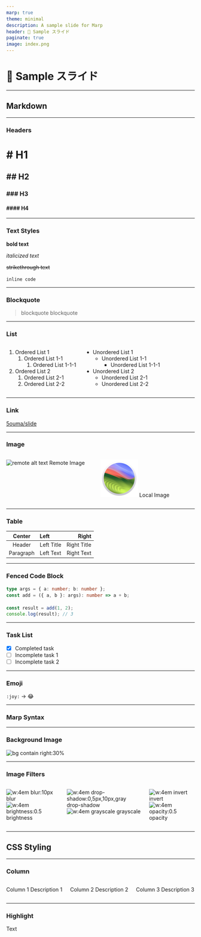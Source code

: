 ```yaml
---
marp: true
theme: minimal
description: A sample slide for Marp
header: 🎦 Sample スライド
paginate: true
image: index.png
---
```


<!--
_header: ""
_paginate: false
-->

# 🎦 Sample スライド

---

<!-- _paginate: false -->

## Markdown

---

<!-- footer: Markdown -->

### Headers

# # H1 <!-- markdownlint-disable MD025 -->

## ## H2

### ### H3

#### #### H4

---

### Text Styles

**bold text**

_italicized text_

~~strikethrough text~~

`inline code`

---

### Blockquote

> blockquote
> blockquote

---

### List

<div class="columns">

1. Ordered List 1
   1. Ordered List 1-1
      1. Ordered List 1-1-1
2. Ordered List 2
   1. Ordered List 2-1
   2. Ordered List 2-2

- Unordered List 1
  - Unordered List 1-1
    - Unordered List 1-1-1
- Unordered List 2
  - Unordered List 2-1
  - Unordered List 2-2

</div>

---

### Link

[5ouma/slide](https://github.com/5ouma/slide)

---

### Image

<div class="columns">

![remote alt text](https://www.markdownguide.org/assets/images/tux.png)
Remote Image

<br />

![local alt text](./images/sonoma.png)
Local Image

</div>

---

### Table

|  Center   | Left       |       Right |
| :-------: | :--------- | ----------: |
|  Header   | Left Title | Right Title |
| Paragraph | Left Text  |  Right Text |

---

### Fenced Code Block

```ts
type args = { a: number; b: number };
const add = ({ a, b }: args): number => a + b;

const result = add(1, 2);
console.log(result); // 3
```

---

### Task List

- [x] Completed task
- [ ] Incomplete task 1
- [ ] Incomplete task 2

---

### Emoji

`:joy:` → :joy:

---

<!--
_footer: ""
_paginate: false
 -->

### Marp Syntax

---

<!-- footer: Marp Syntax -->

### Background Image

![bg contain right:30%][icon]

[icon]: https://images.5ouma.me/avatar/default.png

---

### Image Filters

<div class="columns">

![w:4em blur:10px][icon]
blur
![w:4em brightness:0.5][icon]
brightness

![w:4em drop-shadow:0,5px,10px,gray][icon]
drop-shadow
![w:4em grayscale][icon]
grayscale

![w:4em invert][icon]
invert
![w:4em opacity:0.5][icon]
opacity

</div>

---

<!--
_footer: ""
_paginate: false
 -->

## CSS Styling

---

<!-- footer: CSS Styling -->

### Column

<div class="columns">

Column 1
Description 1

Column 2
Description 2

Column 3
Description 3

</div>

---

### Highlight

<span class="highlight">Text</span>
